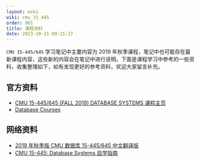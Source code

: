 ```yaml
---
layout: wiki
wiki: cmu_15_445
order: 001
title: 课程资料
date: 2023-10-31 09:15:27
---
```


`CMU 15-445/645` 学习笔记中主要内容为 2019 年秋季课程，笔记中也可能存在最新课程内容，这些新的内容会在笔记中进行说明。下面是课程学习中参考的一些资料，收集整理如下，如有发现更好的参考资料，欢迎大家留言补充。

## 官方资料

- [CMU 15-445/645 (FALL 2019) DATABASE SYSTEMS 课程主页](https://15445.courses.cs.cmu.edu/fall2019/)
- [Database Courses](https://db.cs.cmu.edu/courses/)

## 网络资料

* [2019 年秋季版 CMU 数据库 15-445/645 中文翻译版](https://www.bilibili.com/video/BV1f7411z7dw/?spm_id_from=333.337.search-card.all.click&vd_source=db46dfac72a3b184e916030d5861c039)
* [CMU 15-445: Database Systems 自学指南](https://csdiy.wiki/数据库系统/15445/)